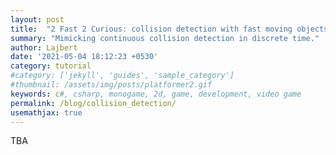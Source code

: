 ```yaml
---
layout: post
title:  "2 Fast 2 Curious: collision detection with fast moving objects"
summary: "Mimicking continuous collision detection in discrete time."
author: Lajbert
date: '2021-05-04 18:12:23 +0530'
category: tutorial
#category: ['jekyll', 'guides', 'sample_category']
#thumbnail: /assets/img/posts/platformer2.gif
keywords: c#, csharp, monogame, 2d, game, development, video game
permalink: /blog/collision_detection/
usemathjax: true
---
```


TBA